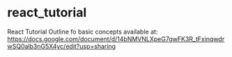 react_tutorial
==============

React Tutorial
Outline fo basic concepts available at: 
https://docs.google.com/document/d/14bNMVNLXpeG7gwFK3R_tFxinqwdrwSQ0alb3nG5X4yc/edit?usp=sharing
